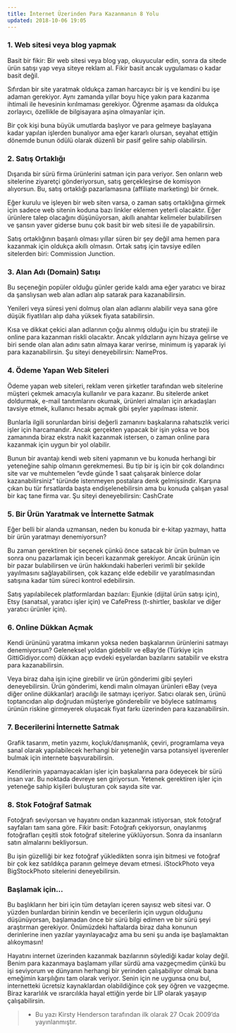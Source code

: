 ```yaml
---
title: İnternet Üzerinden Para Kazanmanın 8 Yolu
updated: 2018-10-06 19:05
---
```


### 1. Web sitesi veya blog yapmak
Basit bir fikir: Bir web sitesi veya blog yap, okuyucular edin, sonra da sitede ürün satışı yap veya siteye reklam al. Fikir basit ancak uygulaması o kadar basit değil.

Sıfırdan bir site yaratmak oldukça zaman harcayıcı bir iş ve kendini bu işe adaman gerekiyor. Aynı zamanda yıllar boyu hiçe yakın para kazanma ihtimali ile hevesinin kırılmaması gerekiyor. Öğrenme aşaması da oldukça zorlayıcı, özellikle de bilgisayara aşina olmayanlar için.

Bir çok kişi buna büyük umutlarda başlıyor ve para gelmeye başlayana kadar yapılan işlerden bunalıyor ama eğer kararlı olursan, seyahat ettiğin dönemde bunun ödülü olarak düzenli bir pasif gelire sahip olabilirsin.

### 2. Satış Ortaklığı
Dışarıda bir sürü firma ürünlerini satman için para veriyor. Sen onların web sitelerine ziyaretçi gönderiyorsun, satış gerçekleşirse de komisyon alıyorsun. Bu, satış ortaklığı pazarlamasına (affiliate marketing) bir örnek.

Eğer kurulu ve işleyen bir web siten varsa, o zaman satış ortaklığına girmek için sadece web sitenin koduna bazı linkler eklemen yeterli olacaktır. Eğer ürünlere talep olacağını düşünüyorsan, akıllı anahtar kelimeler bulabilirsen ve şansın yaver giderse bunu çok basit bir web sitesi ile de yapabilirsin.

Satış ortaklığının başarılı olması yıllar süren bir şey değil ama hemen para kazanmak için oldukça akıllı olmasın. Ortak satış için tavsiye edilen sitelerden biri: Commission Junction.

### 3. Alan Adı (Domain) Satışı
Bu seçeneğin popüler olduğu günler geride kaldı ama eğer yaratıcı ve biraz da şanslıysan web alan adları alıp satarak para kazanabilirsin.

Yenileri veya süresi yeni dolmuş olan alan adlarını alabilir veya sana göre düşük fiyatlıları alıp daha yüksek fiyata satabilirsin.

Kısa ve dikkat çekici alan adlarının çoğu alınmış olduğu için bu strateji ile online para kazanman riskli olacaktır. Ancak yıldızların aynı hizaya gelirse ve biri sende olan alan adını satın almaya karar verirse, minimum iş yaparak iyi para kazanabilirsin. Şu siteyi deneyebilirsin: NamePros.

### 4. Ödeme Yapan Web Siteleri
Ödeme yapan web siteleri, reklam veren şirketler tarafından web sitelerine müşteri çekmek amacıyla kullanılır ve para kazanır. Bu sitelerde anket doldurmak, e-mail tanıtımlarını okumak, ürünleri almaları için arkadaşları tavsiye etmek, kullanıcı hesabı açmak gibi şeyler yapılması istenir.

Bunlarla ilgili sorunlardan birisi değerli zamanını başkalarına rahatsızlık verici işler için harcamandır. Ancak gerçekten yapacak bir işin yoksa ve boş zamanında biraz ekstra nakit kazanmak istersen, o zaman online para kazanmak için uygun bir yol olabilir.

Bunun bir avantajı kendi web siteni yapmanın ve bu konuda herhangi bir yeteneğine sahip olmanın gerekmemesi.
Bu tip bir iş için bir çok dolandırıcı site var ve muhtemelen “evde günde 1 saat çalışarak binlerce dolar kazanabilirsiniz” türünde istenmeyen postalara denk gelmişsindir. Karşına çıkan bu tür fırsatlarda başta endişelenebilirsin ama bu konuda çalışan yasal bir kaç tane firma var. Şu siteyi deneyebilirsin: CashCrate

### 5. Bir Ürün Yaratmak ve İnternette Satmak
Eğer belli bir alanda uzmansan, neden bu konuda bir e-kitap yazmayı, hatta bir ürün yaratmayı denemiyorsun?

Bu zaman gerektiren bir seçenek çünkü önce satacak bir ürün bulman ve sonra onu pazarlamak için beceri kazanmak gerekiyor. Ancak ürünün için bir pazar bulabilirsen ve ürün hakkındaki haberleri verimli bir şekilde yayılmasını sağlayabilirsen, çok kazanç elde edebilir ve yaratılmasından satışına kadar tüm süreci kontrol edebilirsin.

Satış yapılabilecek platformlardan bazıları: Ejunkie (dijital ürün satışı için), Etsy (sanatsal, yaratıcı işler için) ve CafePress (t-shirtler, baskılar ve diğer yaratıcı ürünler için).

### 6. Online Dükkan Açmak
Kendi ürününü yaratma imkanın yoksa neden başkalarının ürünlerini satmayı denemiyorsun? Geleneksel yoldan gidebilir ve eBay’de (Türkiye için GittiGidiyor.com) dükkan açıp evdeki eşyelardan bazılarını satabilir ve ekstra para kazanabilirsin.

Veya biraz daha işin içine girebilir ve ürün gönderimi gibi şeyleri deneyebilirsin. Ürün gönderimi, kendi malın olmayan ürünleri eBay (veya diğer online dükkanlar) aracılığı ile satmayı içeriyor. Satıcı olarak sen, ürünü toptancıdan alıp doğrudan müşteriye gönderebilir ve böylece satılmamış ürünün riskine girmeyerek oluşacak fiyat farkı üzerinden para kazanabilirsin.

### 7. Becerilerini İnternette Satmak
Grafik tasarım, metin yazımı, koçluk/danışmanlık, çeviri, programlama veya sanal olarak yapılabilecek herhangi bir yeteneğin varsa potansiyel işverenler bulmak için internete başvurabilirsin.

Kendilerinin yapamayacakları işler için başkalarına para ödeyecek bir sürü insan var. Bu noktada devreye sen giriyorsun. Yetenek gerektiren işler için yeteneğe sahip kişileri buluşturan çok sayıda site var.

### 8. Stok Fotoğraf Satmak
Fotoğrafı seviyorsan ve hayatını ondan kazanmak istiyorsan, stok fotoğraf sayfaları tam sana göre. Fikir basit: Fotoğrafı çekiyorsun, onaylanmış fotoğrafları çeşitli stok fotoğraf sitelerine yüklüyorsun. Sonra da insanların satın almalarını bekliyorsun.

Bu işin güzelliği bir kez fotoğraf yükledikten sonra işin bitmesi ve fotoğraf bir çok kez satıldıkça paranın gelmeye devam etmesi. iStockPhoto veya BigStockPhoto sitelerini deneyebilirsin.

### Başlamak için…
Bu başlıkların her biri için tüm detayları içeren sayısız web sitesi var. O yüzden bunlardan birinin kendin ve becerilerin için uygun olduğunu düşünüyorsan, başlamadan önce bir sürü bilgi edimen ve bir sürü şeyi araştırman gerekiyor. Önümüzdeki haftalarda biraz daha konunun derinlerine inen yazılar yayınlayacağız ama bu seni şu anda işe başlamaktan alıkoymasın!

Hayatını internet üzerinden kazanmak bazılarının söylediği kadar kolay değil. Benim para kazanmaya başlamam yıllar sürdü ama vazgeçmedim çünkü bu işi seviyorum ve dünyanın herhangi bir yerinden çalışabiliyor olmak bana emeğimin karşılığını tam olarak veriyor. Senin için ne uygunsa onu bul, internetteki ücretsiz kaynaklardan olabildiğince çok şey öğren ve vazgeçme. Biraz kararlılık ve ısrarcılıkla hayal ettiğin yerde bir LIP olarak yaşayıp çalışabilirsin.

> * Bu yazı Kirsty Henderson tarafından ilk olarak 27 Ocak 2009’da yayınlanmıştır.

[^1]: Kaynak - www.elvedaofis.com - [click here!](http://elvedaofis.com)
[^2]: Editör - Ahmet Can Bilici - ahmetcan.org
